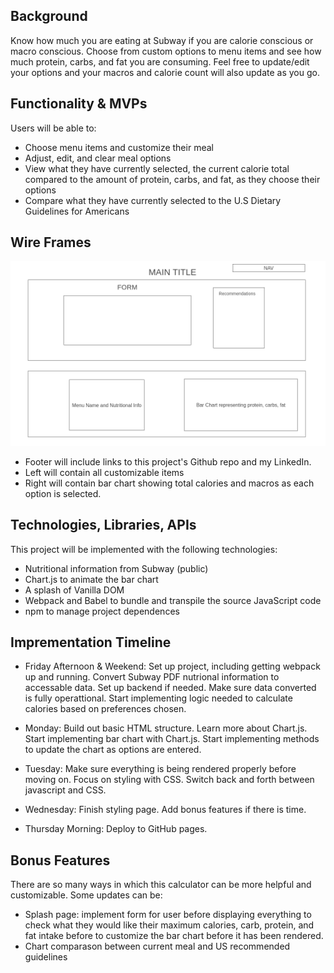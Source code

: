 ## Background

Know how much you are eating at Subway if you are calorie conscious or macro conscious. Choose from custom options to menu items and see how much protein, carbs, and fat you are consuming. Feel free to update/edit your options and your macros and calorie count will also update as you go. 


## Functionality & MVPs

Users will be able to:
- Choose menu items and customize their meal
- Adjust, edit, and clear meal options
- View what they have currently selected, the current calorie total compared to the amount of protein, carbs, and fat, as they choose their options
- Compare what they have currently selected to the U.S Dietary Guidelines for Americans


## Wire Frames
![](assets/images/Homepage.png)
- Footer will include links to this project's Github repo and my LinkedIn.
- Left will contain all customizable items 
- Right will contain bar chart showing total calories and macros as each option is selected.


## Technologies, Libraries, APIs

This project will be implemented with the following technologies:
- Nutritional information from Subway (public)
- Chart.js to animate the bar chart
- A splash of Vanilla DOM
- Webpack and Babel to bundle and transpile the source JavaScript code
- npm to manage project dependences


## Imprementation Timeline

- Friday Afternoon & Weekend: Set up project, including getting webpack up and running. Convert Subway PDF nutrional information to accessable data. Set up backend if needed. Make sure data converted is fully operattional. Start implementing logic needed to calculate calories based on preferences chosen.

- Monday: Build out basic HTML structure. Learn more about Chart.js. Start implementing bar chart with Chart.js. Start implementing methods to update the chart as options are entered.

- Tuesday: Make sure everything is being rendered properly before moving on. Focus on styling with CSS. Switch back and forth between javascript and CSS.

- Wednesday: Finish styling page. Add bonus features if there is time.

- Thursday Morning: Deploy to GitHub pages.


## Bonus Features

There are so many ways in which this calculator can be more helpful and customizable. Some updates can be:
- Splash page: implement form for user before displaying everything to check what they would like their maximum calories, carb, protein, and fat intake before to customize the bar chart before it has been rendered.
- Chart comparason between current meal and US recommended guidelines



